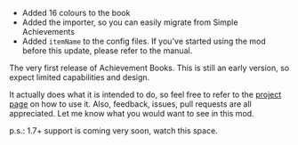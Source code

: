 - Added 16 colours to the book
- Added the importer, so you can easily migrate from Simple Achievements
- Added `itemName` to the config files. If you've started using the mod before this update, please refer to the manual.

The very first release of Achievement Books.
This is still an early version, so expect limited capabilities and design.

It actually does what it is intended to do, so feel free to refer to the [project page](https://github.com/meza/achievementbooks) on how to use it.
Also, feedback, issues, pull requests are all appreciated. Let me know what you would want to see in this mod.

p.s.: 1.7+ support is coming very soon, watch this space.
